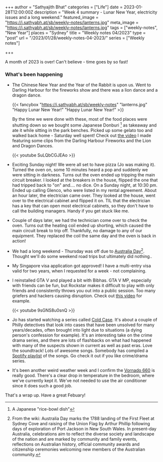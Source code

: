 +++
author = "Sathyajith Bhat"
categories = ["Life"]
date = 2023-01-28T12:00:00Z
description = "Week 4 summary - Lunar New Year, electricity issues and a long weekend."
featured_image = "https://i.sathyabh.at/sb/weekly-notes/lanterns.jpg"
meta_image = "https://i.sathyabh.at/sb/weekly-notes/lanterns.jpg" 
tags = ["weekly-notes", "New Year"]
places = "Sydney"
title = "Weekly notes 04/2023"
type = "post"
url = "/2023/01/28/weekly-notes-04-2023/"
series = ["Weekly notes"]

+++

A month of 2023 is over! Can't believe - time goes by so fast!

### What's been happening

* The Chinese New Year and the Year of the Rabbit is upon us. Went to Darling Harbour for the fireworks show and there was a lion dance and a dragon dance.

  {{< fancybox "https://i.sathyabh.at/sb/weekly-notes" "lanterns.jpg" "Happy Lunar New Year!" "Happy Lunar New Year!" >}}

  By the time we were done with these, most of the food places were shutting down so we bought some Japanese Donburi [^1] as takeaway and ate it while sitting in the park benches. Picked up some gelato too and walked back home - Saturday well spent! Check out [the video](https://youtu.be/SuLQbCGJEAo) I made featuring some clips from the Darling Harbour Fireworks and the Lion and Dragon Dances.

  {{< youtube SuLQbCGJEAo >}}

* Exciting Sunday night! We were all set to have pizza (Jo was making it). Turned the oven on, some 10 minutes heard a pop and suddenly we were sitting in darkness. Turns out the oven ended up tripping the main circuit breaker. I looked at the breakers in the house, flipped the one that had tripped back to "on" and.... no dice. On a Sunday night, at 10:30 pm. Ended up calling Glenco, who were listed in my rental agreement. About an hour later, the electrician came over. They looked at the house, went over to the electrical cabinet and flipped it on. TIL that the electrician has a key that can open most electrical cabinets, so they don't have to call the building managers. Handy if you get stuck like me.

* Couple of days later, we had the technician come over to check the oven. Turns out the heating coil ended up shorting, which caused the main circuit break to trip off. Thankfully, no damage to any of our equipment. They replaced the coil the same day and the oven is back in action! 

* We had a long weekend - Thursday was off due to [Australia Day](https://en.wikipedia.org/wiki/Australia_Day)[^2]. Thought we'll do some weekend road trips but ultimately did nothing.. 

* My Singapore visa application got approved! I have a multi-entry visa valid for two years, when I requested for a week - not complaining.

* I reinstalled GTA V and played a bit with Bibhas. GTA V MP, especially with friends can be fun, but Rockstar makes it difficult to play with only friends and consistently throws you out into a public session. Too many griefers and hackers causing disruption. Check out [this video](https://www.youtube.com/watch?v=9sGNS8u0snQ) for example. 

  {{< youtube 9sGNS8u0snQ >}}

* Jo has started watching a series called [Cold Case](https://en.wikipedia.org/wiki/Cold_Case). It's about a couple of Philly detectives that look into cases that have been unsolved for many years/decades, often brought into light due to situations (a dying person's confession for example). It's an interesting take on the crime drama series, and there are lots of flashbacks on what had happened with many of the suspects shown in current as well as past eras. Love the soundtrack! Lots of awesome songs. Somebody has compiled a [Spotify playlist](https://open.spotify.com/playlist/0iPA7Rac8yaErLd2VscK9Q?si=a8e66d1055da4c2c) of the songs. Go check it out if you like crime/drama series. 

* It's been another weird weather week and I confirm the [Vornado 660](https://vornado.com.au/products/660-large-air-circulator) is really good. There's a clear drop in temperature in the bedroom, where we've currently kept it. We've not needed to use the air conditioner since it does such a good job. 

That's a wrap up. Have a great Febuary!

[^1]: A Japanese "rice-bowl dish"

[^2]: From the wiki: Australia Day marks the 1788 landing of the First Fleet at Sydney Cove and raising of the Union Flag by Arthur Phillip following days of exploration of Port Jackson in New South Wales. In present-day Australia, celebrations aim to reflect the diverse society and landscape of the nation and are marked by community and family events, reflections on Australian history, official community awards and citizenship ceremonies welcoming new members of the Australian community.